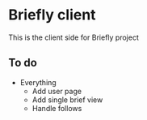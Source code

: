 # Briefly client

This is the client side for Briefly project

## To do

- Everything
  - Add user page
  - Add single brief view
  - Handle follows
